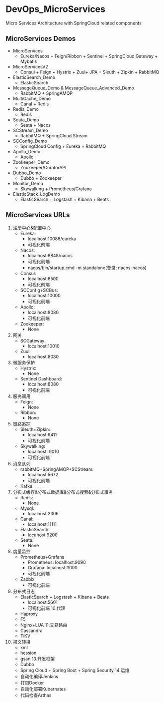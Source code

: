 # DevOps_MicroServices

Micro Services Architecture with SpringCloud related components

## MicroServices Demos

- MicroServices
    - Eureka/Nacos + Feign/Ribbon + Sentinel + SpringCloud Gateway + Mybatis
- MicroServicesV2
    - Consul + Feign + Hystrix + Zuul+ JPA + Sleuth + Zipkin + RabbitMQ
- ElasticSearch_Demo
    - ElasticSearch
- MessageQueue_Demo & MessageQueue_Advanced_Demo
    - RabbitMQ + SpringAMQP
- MultiCache_Demo
    - Canal + Redis
- Redis_Demo
    - Redis
- Seata_Demo
    - Seata + Nacos
- SCStream_Demo
    - RabbitMQ + SpringCloud Stream
- SCConfig_Demo
    - SpringCloud Config + Eureka + RabbitMQ
- Apollo_Demo
    - Apollo
- Zookeeper_Demo
  - Zookeeper/CuratorAPI  
- Dubbo_Demo
  - Dubbo + Zookeeper  
- Monitor_Demo
  - Skywalking + Prometheus/Grafana
- ElasticStack_LogDemo
  - ElasticSearch + Logstash + Kibana + Beats
## MicroServices URLs

1. 注册中心&配置中心
    - Eureka:
        - localhost:10086/eureka
        - 可视化前端
    - Nacos:
        - localhost:8848/nacos
        - 可视化前端
        - nacos/bin/startup.cmd -m standalone(登录: nacos-nacos)
    - Consul:
        - localhost:8500
        - 可视化前端
    - SCConfig+SCBus:
        - localhost:10000
        - 可视化前端
    - Apollo:
        - localhost:8080
        - 可视化前端
    - Zookeeper:
      - None
2. 网关
    - SCGateway:
        - localhost:10010
    - Zuul:
        - localhost:8080
3. 微服务保护
    - Hystrix:
        - None
    - Sentinel Dashboard:
        - localhost:8080
        - 可视化前端
4. 服务调用
    - Feign:
        - None
    - Ribbon:
        - None
5. 链路追踪
    - Sleuth+Zipkin:
      - localhost:9411
      - 可视化前端
    - Skywalking:
      - localhost: 9010
      - 可视化前端
6. 消息队列
    - rabbitMQ+SpringAMQP+SCStream:
        - localhost:5672
        - 可视化前端
    - Kafka
7. 分布式缓存&分布式数据库&分布式搜索&分布式事务
    - Redis:
        - None
    - Mysql:
        - localhost:3306
    - Canal:
        - localhost:11111
    - ElasticSearch:
        - locahost:9200
    - Seata:
        - None
8. 度量监控
    - Prometheus+Grafana
        - Prometheus: localhost:9090
        - Grafana: localhost:3000
        - 可视化前端
    - Zabbix
      - 可视化前端
9. 分布式日志
    - ElasticSearch + Logstash + Kibana + Beats
        - localhost:5601
        - 可视化前端
10.代理
    - Haproxy
    - F5
    - Nginx+LUA
11.交易路由
    - Cassandra
    - TiKV
10. 报文转换
    - xml
    - hession
    - gsan
13.开发框架
    - Dubbo
    - Spring Cloud + Spring Boot + Spring Security
14.运维
    - 自动化编译Jenkins
    - 打包Docker
    - 自动化部署Kubernates
    - 代码检查Arthas
